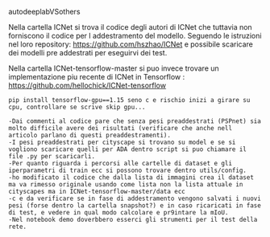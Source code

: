 autodeeplabVSothers

Nella cartella ICNet si trova il codice degli autori di ICNet che tuttavia non forniscono il codice per l addestramento del modello. Seguendo le istruzioni nel loro repository: https://github.com/hszhao/ICNet
e possibile scaricare dei modelli pre addestrati per eseguirvi dei test.


Nella cartella ICNet-tensorflow-master si puo invece trovare un implementazione piu recente di ICNet in Tensorflow : https://github.com/hellochick/ICNet-tensorflow
    
    pip install tensorflow-gpu==1.15 seno c e rischio inizi a girare su cpu, controllare se scrive skip gpu...
    
    -Dai commenti al codice pare che senza pesi preaddestrati (PSPnet) sia molto difficile avere dei risultati (verificare che anche nell articolo parlano di questi preaddestramenti).
    -I pesi preaddestrati per cityscape si trovano su model e se si vogliono scaricare quelli per ADA dentro script si puo chiamare il file .py per scaricarli.
    -Per quanto riguarda i percorsi alle cartelle di dataset e gli iperparametri di train ecc si possono trovare dentro utils/config.
    -ho modificato il codice che dalla lista di immagini crea il dataset ma va rimesso originale usando come lista non la lista attuale in cityscapes ma in ICNet-tensorflow-master/data ecc
    -c e da verificare se in fase di addestramento vengono salvati i nuovi pesi (forse dentro la cartella snapshot?) e in caso ricaricati in fase di test, e vedere in qual modo calcolare e pr9intare la mIoU.
    -Nel notebook demo doverbbero esserci gli strumenti per il test della rete.